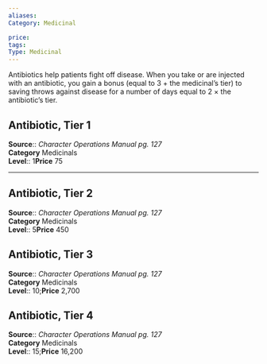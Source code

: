 ```yaml
---
aliases: 
Category: Medicinal

price:  
tags: 
Type: Medicinal
---
```

Antibiotics help patients fight off disease. When you take or are injected with an antibiotic, you gain a bonus (equal to 3 + the medicinal’s tier) to saving throws against disease for a number of days equal to 2 × the antibiotic’s tier.  

## Antibiotic, Tier 1

**Source**:: _Character Operations Manual pg. 127_  
**Category** Medicinals  
**Level**:: 1**Price** 75

---

## Antibiotic, Tier 2

**Source**:: _Character Operations Manual pg. 127_  
**Category** Medicinals  
**Level**:: 5**Price** 450

## Antibiotic, Tier 3

**Source**:: _Character Operations Manual pg. 127_  
**Category** Medicinals  
**Level**:: 10;**Price** 2,700

## Antibiotic, Tier 4

**Source**:: _Character Operations Manual pg. 127_  
**Category** Medicinals  
**Level**:: 15;**Price** 16,200
